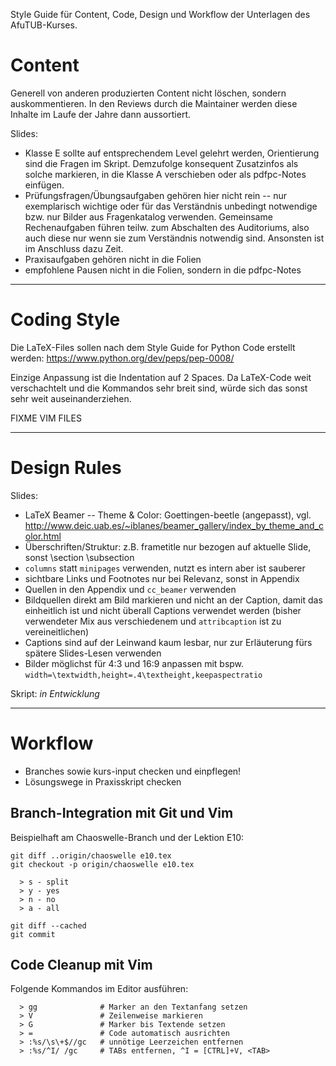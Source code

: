 Style Guide für Content, Code, Design und Workflow der Unterlagen des
AfuTUB-Kurses.

# Content

Generell von anderen produzierten Content nicht löschen, sondern
auskommentieren. In den Reviews durch die Maintainer werden diese Inhalte im
Laufe der Jahre dann aussortiert.

Slides:

* Klasse E sollte auf entsprechendem Level gelehrt werden, Orientierung sind
  die Fragen im Skript. Demzufolge konsequent Zusatzinfos als solche markieren,
  in die Klasse A verschieben oder als pdfpc-Notes einfügen.
* Prüfungsfragen/Übungsaufgaben gehören hier nicht rein -- nur exemplarisch
  wichtige oder für das Verständnis unbedingt notwendige bzw. nur Bilder aus
  Fragenkatalog verwenden. Gemeinsame Rechenaufgaben führen teilw. zum
  Abschalten des Auditoriums, also auch diese nur wenn sie zum Verständnis
  notwendig sind. Ansonsten ist im Anschluss dazu Zeit.
* Praxisaufgaben gehören nicht in die Folien
* empfohlene Pausen nicht in die Folien, sondern in die pdfpc-Notes

----

# Coding Style

Die LaTeX-Files sollen nach dem Style Guide for Python Code erstellt werden:
https://www.python.org/dev/peps/pep-0008/

Einzige Anpassung ist die Indentation auf 2 Spaces. Da LaTeX-Code weit
verschachtelt und die Kommandos sehr breit sind, würde sich das sonst sehr weit
auseinanderziehen.

FIXME VIM FILES

----

# Design Rules

Slides:

* LaTeX Beamer -- Theme & Color: Goettingen-beetle (angepasst), vgl.
  http://www.deic.uab.es/~iblanes/beamer_gallery/index_by_theme_and_color.html
* Überschriften/Struktur: z.B. frametitle nur bezogen auf aktuelle Slide, sonst
  \section \subsection
* `columns` statt `minipages` verwenden, nutzt es intern aber ist sauberer
* sichtbare Links und Footnotes nur bei Relevanz, sonst in Appendix
* Quellen in den Appendix und `cc_beamer` verwenden
* Bildquellen direkt am Bild markieren und nicht an der Caption, damit das
  einheitlich ist und nicht überall Captions verwendet werden (bisher
  verwendeter Mix aus verschiedenem und `attribcaption` ist zu vereineitlichen)
* Captions sind auf der Leinwand kaum lesbar, nur zur Erläuterung fürs spätere
  Slides-Lesen verwenden
* Bilder möglichst für 4:3 und 16:9 anpassen mit bspw.
  `width=\textwidth,height=.4\textheight,keepaspectratio`

Skript: *in Entwicklung*

----

# Workflow

* Branches sowie kurs-input checken und einpflegen!
* Lösungswege in Praxisskript checken

## Branch-Integration mit Git und Vim

Beispielhaft am Chaoswelle-Branch und der Lektion E10:

    git diff ..origin/chaoswelle e10.tex
    git checkout -p origin/chaoswelle e10.tex

      > s - split
      > y - yes
      > n - no
      > a - all

    git diff --cached
    git commit

## Code Cleanup mit Vim

Folgende Kommandos im Editor ausführen:

      > gg              # Marker an den Textanfang setzen
      > V               # Zeilenweise markieren
      > G               # Marker bis Textende setzen
      > =               # Code automatisch ausrichten
      > :%s/\s\+$//gc   # unnötige Leerzeichen entfernen
      > :%s/^I/ /gc     # TABs entfernen, ^I = [CTRL]+V, <TAB>

